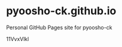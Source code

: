 # pyoosho-ck.github.io
Personal GitHub Pages site for pyoosho-ck







































11VvxVlkl
